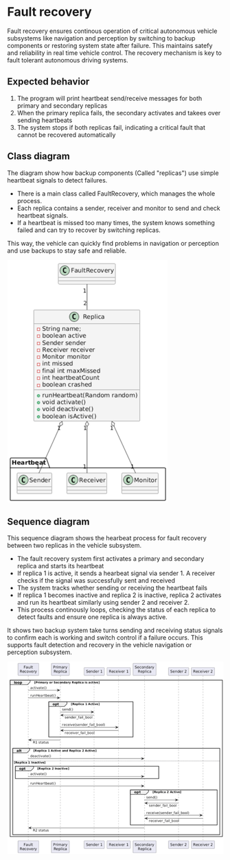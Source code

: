 # Fault recovery
Fault recovery ensures continous operation of critical autonomous vehicle subsystems like navigation and perception by switching to backup components or restoring system state after failure. This maintains satefy and reliability in real time vehicle control. The recovery mechanism is key to fault tolerant autonomous driving systems.

## Expected behavior
1. The program will print heartbeat send/receive messages for both primary and secondary replicas
2. When the primary replica fails, the secondary activates and takees over sending heartbeats
3. The system stops if both replicas fail, indicating a critical fault that cannot be recovered automatically

## Class diagram

The diagram show how backup components (Called "replicas") use simple heartbeat signals to detect failures.

- There is a main class called FaultRecovery, which manages the whole process.
- Each replica contains a sender, receiver and monitor to send and check heartbeat signals.
- If a heartbeat is missed too many times, the system knows something failed and can try to recover by switching replicas.

This way, the vehicle can quickly find problems in navigation or perception and use backups to stay safe and reliable.

![Sequence Diagram](class_diagram.png)

## Sequence diagram

This sequence diagram shows the hearbeat process for fault recovery between two replicas in the vehicle subsystem.

- The fault recovery system first activates a primary and secondary replica and starts its heartbeat
- If replica 1 is active, it sends a hearbeat signal via sender 1. A receiver checks if the signal was successfully sent and received
- The system tracks whether sending or receiving the heartbeat fails
- If replica 1 becomes inactive and replica 2 is inactive, replica 2 activates and run its heartbeat similarly using sender 2 and receiver 2.
- This process continously loops, checking the status of each replica to detect faults and ensure one replica is always active.

It shows two backup system take turns sending and receiving status signals to confirm each is working and switch control if a failure occurs. This supports fault detection and recovery in the vehicle navigation or perception subsystem.

![Sequence Diagram](sequence_diagram.png)
